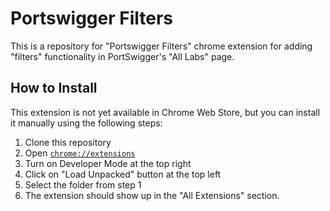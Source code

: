 # Portswigger Filters

This is a repository for "Portswigger Filters" chrome extension for adding "filters" functionality in PortSwigger's "All Labs" page.

## How to Install

This extension is not yet available in Chrome Web Store, but you can install it manually using the following steps:

1. Clone this repository
2. Open [`chrome://extensions`](chrome://extensions)
3. Turn on Developer Mode at the top right
4. Click on "Load Unpacked" button at the top left
5. Select the folder from step 1
6. The extension should show up in the "All Extensions" section.
